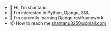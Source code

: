 - 👋 Hi, I’m shantanu
- 👀 I’m interested in Python, Django, SQL
- 🌱 I’m currently learning Django restframework
- 📫 How to reach me shantanu3250@gmail.com

<!---
shantanuatgit/shantanuatgit is a ✨ special ✨ repository because its `README.md` (this file) appears on your GitHub profile.
You can click the Preview link to take a look at your changes.
--->
